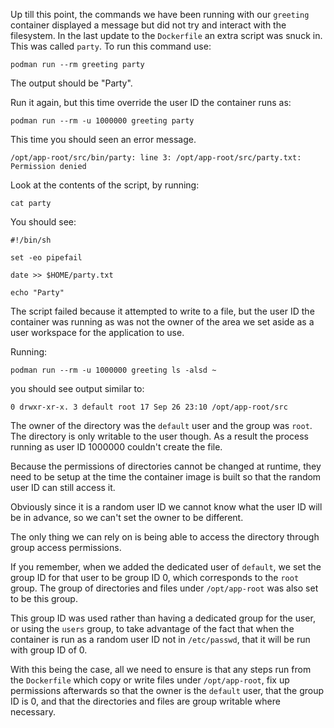 Up till this point, the commands we have been running with our `greeting` container displayed a message but did not try and interact with the filesystem. In the last update to the `Dockerfile` an extra script was snuck in. This was called `party`. To run this command use:

```execute
podman run --rm greeting party
```

The output should be "Party".

Run it again, but this time override the user ID the container runs as:

```execute
podman run --rm -u 1000000 greeting party
```

This time you should seen an error message.

```
/opt/app-root/src/bin/party: line 3: /opt/app-root/src/party.txt: Permission denied
```

Look at the contents of the script, by running:

```execute
cat party
```

You should see:

```
#!/bin/sh

set -eo pipefail

date >> $HOME/party.txt

echo "Party"
```

The script failed because it attempted to write to a file, but the user ID the container was running as was not the owner of the area we set aside as a user workspace for the application to use.

Running:

```execute
podman run --rm -u 1000000 greeting ls -alsd ~
```

you should see output similar to:

```
0 drwxr-xr-x. 3 default root 17 Sep 26 23:10 /opt/app-root/src
```

The owner of the directory was the `default` user and the group was `root`. The directory is only writable to the user though. As a result the process running as user ID 1000000 couldn't create the file.

Because the permissions of directories cannot be changed at runtime, they need to be setup at the time the container image is built so that the random user ID can still access it.

Obviously since it is a random user ID we cannot know what the user ID will be in advance, so we can't set the owner to be different.

The only thing we can rely on is being able to access the directory through group access permissions.

If you remember, when we added the dedicated user of `default`, we set the group ID for that user to be group ID 0, which corresponds to the `root` group. The group of directories and files under `/opt/app-root` was also set to be this group.

This group ID was used rather than having a dedicated group for the user, or using the `users` group, to take advantage of the fact that when the container is run as a random user ID not in `/etc/passwd`, that it will be run with group ID of 0.

With this being the case, all we need to ensure is that any steps run from the `Dockerfile` which copy or write files under `/opt/app-root`, fix up permissions afterwards so that the owner is the `default` user, that the group ID is 0, and that the directories and files are group writable where necessary.
